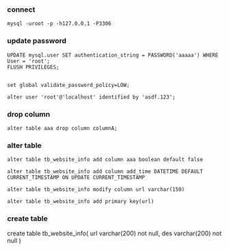 
### connect
```
mysql -uroot -p -h127.0.0.1 -P3306
```

### update password
```
UPDATE mysql.user SET authentication_string = PASSWORD('aaaaa') WHERE User = 'root';
FLUSH PRIVILEGES;


set global validate_password_policy=LOW;

alter user 'root'@'localhost' identified by 'asdf.123';

```

### drop column
```
alter table aaa drop column columnA;
```

### alter table
```
alter table tb_website_info add column aaa boolean default false

alter table tb_website_info add column add_time DATETIME DEFAULT CURRENT_TIMESTAMP ON UPDATE CURRENT_TIMESTAMP

alter table tb_website_info modify column url varchar(150)

alter table tb_website_info add primary key(url)
```

### create table
create table tb_website_info(
url varchar(200) not null,
des varchar(200) not null
)

